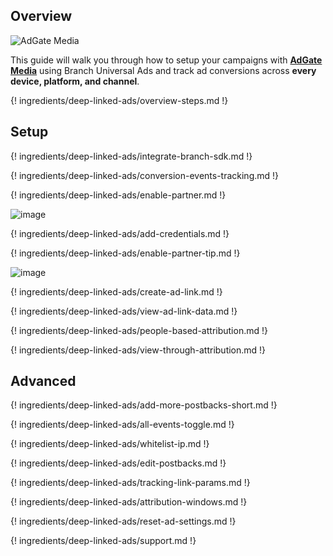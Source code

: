 ## Overview

![AdGate Media](https://cdn.branch.io/branch-assets/ad-partner-manager//AdGate_black_logo-1556052073189.png)

This guide will walk you through how to setup your campaigns with **[AdGate Media](http://www.misterbell.com/)** using Branch Universal Ads and track ad conversions across **every device, platform, and channel**.

{! ingredients/deep-linked-ads/overview-steps.md !}

## Setup

{! ingredients/deep-linked-ads/integrate-branch-sdk.md !}

{! ingredients/deep-linked-ads/conversion-events-tracking.md !}

{! ingredients/deep-linked-ads/enable-partner.md !}

![image](/_assets/img/pages/deep-linked-ads/adgate-media/adgate-media-enable.png)

{! ingredients/deep-linked-ads/add-credentials.md !}

{! ingredients/deep-linked-ads/enable-partner-tip.md !}

![image](/_assets/img/pages/deep-linked-ads/adgate-media/adgate-media-postbacks.png)

{! ingredients/deep-linked-ads/create-ad-link.md !}

{! ingredients/deep-linked-ads/view-ad-link-data.md !}

{! ingredients/deep-linked-ads/people-based-attribution.md !}

{! ingredients/deep-linked-ads/view-through-attribution.md !}

## Advanced

{! ingredients/deep-linked-ads/add-more-postbacks-short.md !}

{! ingredients/deep-linked-ads/all-events-toggle.md !}

{! ingredients/deep-linked-ads/whitelist-ip.md !}

{! ingredients/deep-linked-ads/edit-postbacks.md !}

{! ingredients/deep-linked-ads/tracking-link-params.md !}

{! ingredients/deep-linked-ads/attribution-windows.md !}

{! ingredients/deep-linked-ads/reset-ad-settings.md !}

{! ingredients/deep-linked-ads/support.md !}
